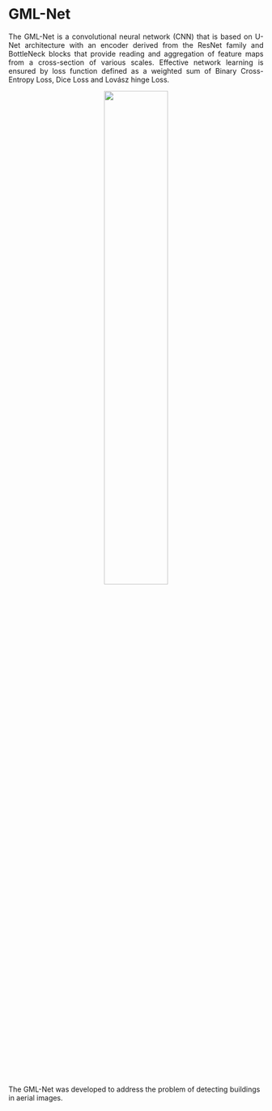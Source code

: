 # GML-Net
<p style="text-align:justify;">
The GML-Net is a convolutional neural network (CNN) that is based on U-Net architecture with an encoder derived from the ResNet family and BottleNeck blocks that provide reading and aggregation of feature maps from a cross-section of various scales. Effective network learning is ensured by loss function defined as a weighted sum of Binary Cross-Entropy Loss, Dice Loss and Lovász hinge Loss.
</p>

<p align="center">
  <img width=50% height=50% src="https://drive.google.com/uc?id=1a8dpugYTcEceasTRQvjO78SzIyttRb-9">
</p>

The GML-Net was developed to address the problem of detecting buildings in aerial images.
